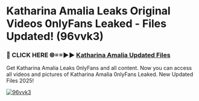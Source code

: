 # Katharina Amalia Leaks Original Videos 0nlyFans Leaked - Files Updated! (96vvk3)

<h3>🔴 CLICK HERE 🌐==►► <a href="https://mediafile.pages.dev?q=Katharina+Amalia&ref=D4RT" rel="nofollow">Katharina Amalia Updated Files</a></h3>

Get Katharina Amalia Leaks 0nlyFans and all content. Now you can access all videos and pictures of Katharina Amalia 0nlyFans Leaked. New Updated Files 2025!

[![96vvk3](https://github.com/user-attachments/assets/8c521d6e-e6e3-4a75-9320-d58ab9d79d5b)](https://mediafile.pages.dev?q=Katharina+Amalia&ref=D4RT)